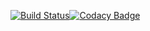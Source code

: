 [![Build Status](https://travis-ci.org/zeab/j2s-java-net.svg?branch=master)](https://travis-ci.org/zeab/j2s-java-net)[![Codacy Badge](https://api.codacy.com/project/badge/Grade/c852aecf3cf14e7e8257feebd113f6e4)](https://www.codacy.com/app/zeab/j2s-java-net?utm_source=github.com&amp;utm_medium=referral&amp;utm_content=zeab/j2s-java-net&amp;utm_campaign=Badge_Grade)
